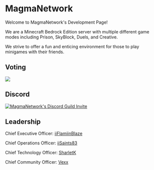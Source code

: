 # MagmaNetwork
Welcome to MagmaNetwork's Development Page!

We are a Minecraft Bedrock Edition server with multiple different game modes including Prison, SkyBlock, Duels, and Creative.

We strive to offer a fun and enticing environment for those to play minigames with their friends.

## Voting
<a href="https://minecraftpocket-servers.com/server/125863/"><img src="https://minecraftpocket-servers.com/server/125863/banners/regular-banner-4.png" border="0"></a>

## Discord
[![MagmaNetwork's Discord Guild Invite](http://invidget.switchblade.xyz/GmRhmM4?theme=light)](https://discord.gg/GmRhmM4)

## Leadership

Chief Executive Officer: [iiFlamiinBlaze](https://github.com/iiFlamiinBlaze)

Chief Operations Officer: [iiSaints83](https://github.com/iiSaints83)

Chief Technology Officer: [SharletK](https://github.com/sharletk)

Chief Community Officer: [Vexx](https://github.com/MCPEChicken)
